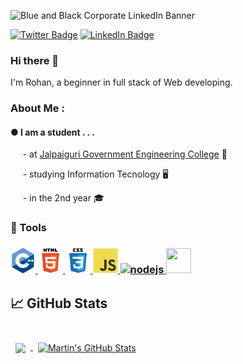 ![Blue and Black Corporate LinkedIn Banner](https://user-images.githubusercontent.com/109970907/196489106-7527d83e-9634-401c-8a2e-4839fa2c5884.png)

[![Twitter Badge](https://img.shields.io/badge/Twitter-Profile-informational?style=flat&logo=twitter&logoColor=white&color=1CA2F1)](https://twitter.com/RohanGope6)
[![LinkedIn Badge](https://img.shields.io/badge/LinkedIn-Profile-informational?style=flat&logo=linkedin&logoColor=white&color=0D76A8)](https://www.linkedin.com/in/rohan-gope-a96072199/)

### Hi there 👋
I'm Rohan, a beginner in full stack of Web developing.

### About Me :
#### ●  I am a student . . . 
   &nbsp;&nbsp;&nbsp;&nbsp; - at [Jalpaiguri Government Engineering College](https://jgec.ac.in/) 🏫
   
   &nbsp;&nbsp;&nbsp;&nbsp; - studying Information Tecnology 🖥️
   
   &nbsp;&nbsp;&nbsp;&nbsp; - in the 2nd year 🎓
   
 <h3> 🔧 Tools <h3>
     <a href="https://www.w3schools.com/cpp/" target="_blank" rel="noreferrer"> <img src="https://raw.githubusercontent.com/devicons/devicon/master/icons/cplusplus/cplusplus-original.svg" alt="cplusplus" width="40" height="40"/> <a href="https://www.w3.org/html/" target="_blank" rel="noreferrer"> <img src="https://raw.githubusercontent.com/devicons/devicon/master/icons/html5/html5-original-wordmark.svg" alt="html5" width="40" height="40"/> </a> <a href="https://www.w3schools.com/css/" target="_blank" rel="noreferrer"> <img src="https://raw.githubusercontent.com/devicons/devicon/master/icons/css3/css3-original-wordmark.svg" alt="css3" width="40" height="40"/> </a> <a href="https://developer.mozilla.org/en-US/docs/Web/JavaScript" target="_blank" rel="noreferrer"> <img src="https://raw.githubusercontent.com/devicons/devicon/master/icons/javascript/javascript-original.svg" alt="javascript" width="40" height="40"/> </a>
<a href="https://nodejs.org/en/about/">    <img src="https://img.icons8.com/color/48/000000/nodejs.png" alt="nodejs" width="40" height="40"/></a><a href="https://expressjs.com/en/guide/routing.html" alt="Express">    <img src="https://img.icons8.com/fluency/48/000000/express-js.png"  width="40" height="40"/></a>

## &#x1f4c8; GitHub Stats

<br>

<a href="https://github.com/Darkrider0007">
  <img align="center" style="margin:0.5rem" src="https://github-readme-stats.vercel.app/api/top-langs/?username=Darkrider0007&hide=html,css&title_color=ffffff&text_color=c9cacc&icon_color=4AB197&bg_color=1A2B34" />
</a>

<a href="https://github.com/Darkrider0007">
  <img align="center" style="margin:0.5rem" src="https://github-readme-stats.vercel.app/api?username=Darkrider0007&show_icons=true&line_height=27&count_private=true&title_color=ffffff&text_color=c9cacc&icon_color=4AB097&bg_color=1A2B34" alt="Martin's GitHub Stats" />
</a>



